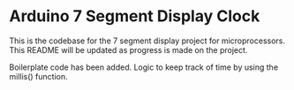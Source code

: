 # Arduino 7 Segment Display Clock 

This is the codebase for the 7 segment display project for microprocessors. This README will be updated as progress is made on the project.

Boilerplate code has been added. Logic to keep track of time by using the millis() function.
